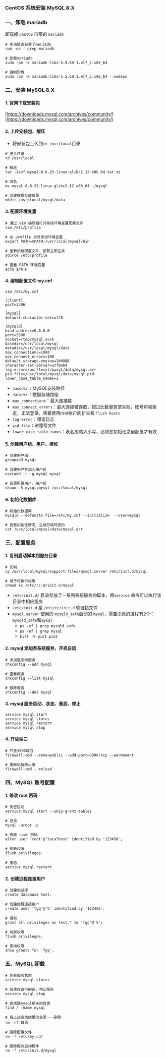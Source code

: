 ### CentOS 系统安装 MySQL 8.X
 
### 一、卸载 mariadb
卸载掉 `CentOS` 自带的 `mariadb`

```
# 查询是否安装了mariadb
rpm -qa | grep mariadb

# 卸载mariadb
sudo rpm -e mariadb-libs-5.5.60-1.el7_5.x86_64

# 强制卸载
sudo rpm -e mariadb-libs-5.5.60-1.el7_5.x86_64 --nodeps
```


### 二、安装 MySQL 8.X
#### 1. 官网下载安装包
[https://downloads.mysql.com/archives/community/](https://downloads.mysql.com/archives/community/)


#### 2. 上传安装包、解压
* 将安装包上传到`cd /usr/local`目录

```
# 进入目录
cd /usr/local

# 解压
tar -Jxvf mysql-8.0.25-linux-glibc2.12-x86_64.tar.xz 

# 改名
mv mysql-8.0.25-linux-glibc2.12-x86_64 ./mysql

# 创建数据存放目录
mkdir /usr/local/mysql/data
```



#### 3. 配置环境变量
```
# 通过 vim 编辑器打开系统环境变量配置文件
vim /etc/profile
```

```
# 在 profile 文件添加环境变量
export PATH=$PATH:/usr/local/mysql/bin
```

```
# 重新加载配置文件，使其立即生效
source /etc/profile

# 查看 PATH 环境变量
echo $PATH
```


#### 4. 编辑配置文件 my.cnf
`vim /etc/my.cnf`


```
[client]
port=3306

[mysql]
default-character-set=utf8

[mysqld]
bind-address=0.0.0.0
port=3306
socket=/tmp/mysql.sock
basedir=/usr/local/mysql
datadir=/usr/local/mysql/data
max_connections=1000
max_connect_errors=100
default-storage-engine=INNODB
character-set-server=utf8mb4
log-error=/usr/local/mysql/data/mysql.err
pid-file=/usr/local/mysql/data/mysql.pid
lower_case_table_names=1
```

* `basedir`：MySQL安装路径
* `datadir`：数据存储路径
* `max_connections`：最大连接数
* `max_connect_errors`：最大连接错误数，超过此数量登录失败，账号将被锁定，无法登录，需要使用root账户刷新主机 `flush hosts`
* `log-error`：错误日志
* `pid-file`：进程号文件
* `lower_case_table_names`：表名忽略大小写，必须在初始化之前配置才有效



#### 5. 创建用户组、用户、授权
```
# 创建用户组
groupadd mysql

# 创建用户并加入用户组
useradd -r -g mysql mysql  

# 变更所属用户、用户组
chown -R mysql:mysql /usr/local/mysql
```



#### 6. 初始化数据库
```
# 初始化数据库
mysqld --defaults-file=/etc/my.cnf --initialize  --user=mysql

# 查看初始化情况、生成的临时密码
cat /usr/local/mysql/data/mysql.err
```



### 三、配置服务
#### 1. 复制启动脚本到服务目录
```
# 复制
cp /usr/local/mysql/support-files/mysql.server /etc/init.d/mysql

# 赋予可执行权限
chmod +x /etc/rc.d/init.d/mysql
```

* `/etc/init.d/` 目录存放了一系列系统服务的脚本，用`service` 命令可以执行该目录中相应服务
* `/etc/init.d` 是 `/etc/rc/init.d` 软链接文件
* `mysql.server` 使用的 `mysqld_safe`启动的 `mysql`，需要杀死的进程有2个：`mysqld_safe`和`mysql` 
  * `ps -ef | grep mysqld_safe`
  * `ps -ef | grep mysql`
  * `kill -9 pid1 pid2`
    
    


#### 2. mysql 添加至系统服务，开机自启
```
# 添加至系统服务
chkconfig --add mysql

# 查看服务
chkconfig --list mysql

# 移除服务
chkconfig --del mysql
```



#### 3. mysql 服务启动、状态、重启、停止
```
service mysql start
service mysql status
service mysql restart
service mysql stop
```


#### 4. 开放端口
```
# 开放3306端口
firewall-cmd --zone=public --add-port=3306/tcp --permanent

# 重新加载防火墙
firewall-cmd --reload
```



### 四、MySQL 账号配置
#### 1. 修改 root 密码
```
# 免密启动
service mysql start --skip-grant-tables

# 登录
mysql -uroot -p

# 修改 root 密码
alter user 'root'@'localhost' identified by '123456';

# 刷新权限
flush privileges;

# 重启
service mysql restart
```


#### 2. 创建远程连接用户
```
# 创建测试库
create database test;

# 创建远程连接用户
create user 'fgq'@'%' identified by '123456';

# 授权
grant all privileges on test.* to 'fgq'@'%';  

# 刷新权限
flush privileges;  
 
# 查询权限
show grants for 'fgq';
```



### 五、MySQL 卸载
```
# 查看服务状态
service mysql status

# 如果在运行的话，停止服务
service mysql stop

# 查找跟mysql相关的目录
find / -name mysql 

# 将上述查找结果的目录一一删除
rm -rf 目录

# 删除配置文件
rm -f /etc/my.cnf

# 删除服务启动脚本
rm -f /etc/init.d/mysql
```
